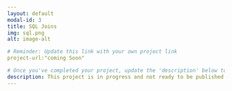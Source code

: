```yaml
---
layout: default
modal-id: 3
title: SQL Joins
img: sql.png
alt: image-alt

# Reminder: Update this link with your own project link
project-url:"coming Soon"

# Once you've completed your project, update the 'description' below to this one: Implemented various JOIN commands (inner, left, right, self, and cross) in MySQL, utilizing UNION and UNION ALL to efficiently combine and query data from multiple tables.
description: This project is in progress and not ready to be published just yet. Please contact me if you'd like a sneak peek. Otherwise, stay tuned!
---
```

